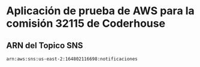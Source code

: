 # Aplicación de prueba de AWS para la comisión 32115 de Coderhouse

## ARN del Topico SNS

```
arn:aws:sns:us-east-2:164802116698:notificaciones
```